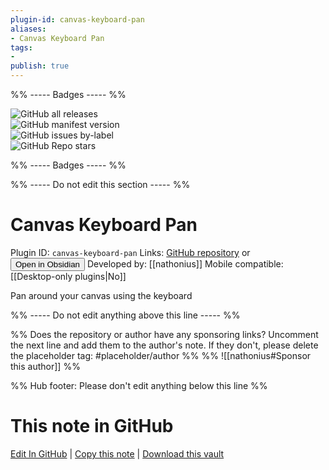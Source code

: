 ```yaml
---
plugin-id: canvas-keyboard-pan
aliases:
- Canvas Keyboard Pan
tags: 
- 
publish: true
---
```


%% ----- Badges ----- %%

![GitHub all releases](https://img.shields.io/github/downloads/nathonius/obsidian-canvas-pan/total?color=573E7A&logo=github&style=for-the-badge)   
![GitHub manifest version](https://img.shields.io/github/manifest-json/v/nathonius/obsidian-canvas-pan?color=573E7A&logo=github&style=for-the-badge)   
![GitHub issues by-label](https://img.shields.io/github/issues/nathonius/obsidian-canvas-pan/help%20wanted?color=573E7A&logo=github&style=for-the-badge)   
![GitHub Repo stars](https://img.shields.io/github/stars/nathonius/obsidian-canvas-pan?color=573E7A&logo=github&style=for-the-badge)

%% ----- Badges ----- %%

%% ----- Do not edit this section ----- %%

# Canvas Keyboard Pan

Plugin ID: `canvas-keyboard-pan`
Links: [GitHub repository](https://github.com/nathonius/obsidian-canvas-pan) or [<button id=HH>Open in Obsidian</button>](obsidian://show-plugin?id=canvas-keyboard-pan)
Developed by: [[nathonius]]
Mobile compatible: [[Desktop-only plugins|No]]

Pan around your canvas using the keyboard

%% ----- Do not edit anything above this line ----- %% 

%% Does the repository or author have any sponsoring links? Uncomment the next line and add them to the author's note. If they don't, please delete the placeholder tag: #placeholder/author %%
%% ![[nathonius#Sponsor this author]] %%

%% Hub footer: Please don't edit anything below this line %%

# This note in GitHub

<span class="git-footer">[Edit In GitHub](https://github.dev/obsidian-community/obsidian-hub/blob/main/02%20-%20Community%20Expansions/02.05%20All%20Community%20Expansions/Plugins/canvas-keyboard-pan.md "git-hub-edit-note") | [Copy this note](https://raw.githubusercontent.com/obsidian-community/obsidian-hub/main/02%20-%20Community%20Expansions/02.05%20All%20Community%20Expansions/Plugins/canvas-keyboard-pan.md "git-hub-copy-note") | [Download this vault](https://github.com/obsidian-community/obsidian-hub/archive/refs/heads/main.zip "git-hub-download-vault") </span>
